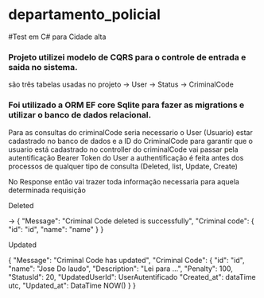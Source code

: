 # departamento_policial

#Test em C# para Cidade alta

### Projeto utilizei modelo de CQRS para o controle de entrada e saida no sistema.

são três tabelas usadas no projeto 
-> User 
-> Status
-> CriminalCode

### Foi utilizado a ORM EF core Sqlite para fazer as migrations e utilizar o banco de dados relacional.

Para as consultas do criminalCode seria necessario o User (Usuario) estar cadastrado no banco de dados e a ID do CriminalCode
para garantir que o usuario está cadastrado no controller do criminalCode vai passar pela autentificação Bearer Token do User
a authentificação é feita antes dos processos de qualquer tipo de consulta (Deleted, list, Update, Create)

No Response então vai trazer toda informação necessaria para aquela determinada requisição

Deleted 

-> 
{
"Message": "Criminal Code deleted is successfully",
  "Criminal code": 
  {
  "id": "id",
  "name": "name"
  }
}

Updated

{
"Message": "Criminal Code has updated",
  "Criminal Code":
  {
  "id": "id",
  "name": "Jose Do laudo",
  "Description": "Lei  para ...",
  "Penalty": 100,
  "StatusId": 20,
  "UpdatedUserId": UserAutentificado
  "Created_at": dataTime utc,
  "Updated_at": DataTime NOW()
  }
}

